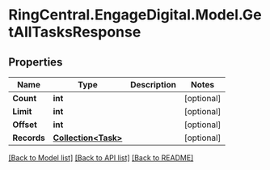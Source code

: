 # RingCentral.EngageDigital.Model.GetAllTasksResponse
## Properties

Name | Type | Description | Notes
------------ | ------------- | ------------- | -------------
**Count** | **int** |  | [optional] 
**Limit** | **int** |  | [optional] 
**Offset** | **int** |  | [optional] 
**Records** | [**Collection&lt;Task&gt;**](Task.md) |  | [optional] 

[[Back to Model list]](../README.md#documentation-for-models) [[Back to API list]](../README.md#documentation-for-api-endpoints) [[Back to README]](../README.md)

